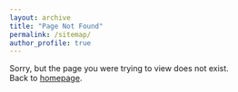 ```yaml
---
layout: archive
title: "Page Not Found"
permalink: /sitemap/
author_profile: true
---
```


Sorry, but the page you were trying to view does not exist.  
Back to [homepage](https://fuweijie.github.io/).  
<script type="text/javascript">
  var GOOG_FIXURL_LANG = 'en';
  var GOOG_FIXURL_SITE = '{{ site.url }}'
</script>
<script type="text/javascript"
  src="//linkhelp.clients.google.com/tbproxy/lh/wm/fixurl.js">
</script>

